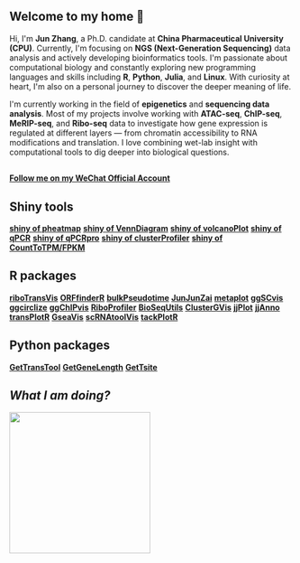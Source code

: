 ## Welcome to my home 👋

Hi, I'm **Jun Zhang**, a Ph.D. candidate at **China Pharmaceutical University (CPU)**. Currently, I'm focusing on **NGS (Next-Generation Sequencing)** data analysis and actively developing bioinformatics tools. I'm passionate about computational biology and constantly exploring new programming languages and skills including **R**, **Python**, **Julia**, and **Linux**. With curiosity at heart, I'm also on a personal journey to discover the deeper meaning of life.

I'm currently working in the field of **epigenetics** and **sequencing data analysis**. Most of my projects involve working with **ATAC-seq**, **ChIP-seq**, **MeRIP-seq**, and **Ribo-seq** data to investigate how gene expression is regulated at different layers — from chromatin accessibility to RNA modifications and translation. I love combining wet-lab insight with computational tools to dig deeper into biological questions.

## 

[**Follow me on my WeChat Official Account**](https://github.com/junjunlab/junjunlab/blob/main/a22cd9eae077d53a017ab4491d4bd1a.jpg) 

## Shiny tools

<a href="https://mp.weixin.qq.com/s?__biz=MzkyMTI1MTYxNA==&mid=2247483697&idx=1&sn=264047d1c7a9205d39debe262978274b&chksm=c1873b40f6f0b256e118636c02d0f745cd016ffb8bc75436b8c6b6784c1927b17cdd64e1fb36&token=165425585&lang=zh_CN#rd">**shiny of pheatmap**</a>
  <a href="https://mp.weixin.qq.com/s?__biz=MzkyMTI1MTYxNA==&mid=2247483713&idx=1&sn=20bab779ddf6265b103250760e601fd6&chksm=c1873b30f6f0b226a8c94feb4929243bc147186a1f5765c4a43b78fd1fe5ff95e91562ab6591&token=165425585&lang=zh_CN#rd">**shiny of VennDiagram**</a>
  <a href="https://mp.weixin.qq.com/s?__biz=MzkyMTI1MTYxNA==&mid=2247483784&idx=1&sn=3fbd49c2efaef2fe59428fa5668c30f8&chksm=c1873bf9f6f0b2ef8c621bc4b3f99584264b80a6c8d70be4df6affa327f23ffe579183e3360b&token=165425585&lang=zh_CN#rd">**shiny of volcanoPlot**</a>
  <a href="https://mp.weixin.qq.com/s?__biz=MzkyMTI1MTYxNA==&mid=2247483927&idx=1&sn=c321da93160c17385e25a07f8f540b7f&chksm=c1873866f6f0b1707ad5051117e0ec1a3566fc64d6b1f5695efb7b64052c3bb8597f40c0a7d9&token=165425585&lang=zh_CN#rd">**shiny of qPCR**</a>
  <a href="https://mp.weixin.qq.com/s?__biz=MzkyMTI1MTYxNA==&mid=2247484786&idx=1&sn=0915a628d8dca23ba03db7a8bca93b04&chksm=c1873f03f6f0b615cdcffcfd887bd9194f7f75264b93feca03c6f863ab0172f26475a7ceb3e4&token=165425585&lang=zh_CN#rd">**shiny of qPCRpro**</a>
  <a href="https://mp.weixin.qq.com/s?__biz=MzkyMTI1MTYxNA==&mid=2247492178&idx=1&sn=23d90a07bb6d6ceceea3d4ea26f7df93&chksm=c184d823f6f3513597b83dbf19f5ed4c58a2fcadf8f02e62df614b4025f228250c73e17837d9&token=165425585&lang=zh_CN#rd">**shiny of clusterProfiler**</a>
  <a href="https://mp.weixin.qq.com/s?__biz=MzkyMTI1MTYxNA==&mid=2247483999&idx=1&sn=5e3b3afbaaa18692c68751a48b747dee&chksm=c187382ef6f0b138671e6fd594ee6a9a1f11912be1c177d07f9c1566364810583c8f486c00d0&token=165425585&lang=zh_CN#rd">**shiny of CountToTPM/FPKM**</a>

## R packages


<a href="https://github.com/junjunlab/riboTransVis">**riboTransVis**</a>
 <a href="https://github.com/junjunlab/ORFfinderR">**ORFfinderR**</a>
 <a href="https://github.com/junjunlab/bulkPseudotime">**bulkPseudotime**</a>
 <a href="https://github.com/junjunlab/JunJunZai">**JunJunZai**</a>
 <a href="https://github.com/junjunlab/metaplot">**metaplot**</a>
 <a href="https://github.com/junjunlab/ggSCvis">**ggSCvis**</a>
 <a href="https://github.com/junjunlab/ggcirclize">**ggcirclize**</a>
 <a href="https://github.com/junjunlab/ggChIPvis">**ggChIPvis**</a>
 <a href="https://github.com/junjunlab/RiboProfiler">**RiboProfiler**</a>
 <a href="https://github.com/junjunlab/BioSeqUtils">**BioSeqUtils**</a>
 <a href="https://github.com/junjunlab/ClusterGVis">**ClusterGVis**</a>
 <a href="https://github.com/junjunlab/jjPlot">**jjPlot**</a>
 <a href="https://github.com/junjunlab/jjAnno">**jjAnno**</a>
 <a href="https://github.com/junjunlab/transPlotR">**transPlotR**</a>
 <a href="https://github.com/junjunlab/GseaVis">**GseaVis**</a>
 <a href="https://github.com/junjunlab/scRNAtoolVis">**scRNAtoolVis**</a>
 <a href="https://github.com/junjunlab/tackPlotR">**tackPlotR**</a>

## Python packages

<a href="https://github.com/junjunlab/GetTransTool">**GetTransTool**</a>
 <a href="https://github.com/junjunlab/GetGeneLength">**GetGeneLength**</a>
 <a href="https://github.com/junjunlab/GetTsite">**GetTsite**</a>

## *What I am doing?*
<img src="https://media0.giphy.com/media/Dh5q0sShxgp13DwrvG/200w.webp" width="250"> 

<!--
**junjunlab/junjunlab** is a ✨ _special_ ✨ repository because its `README.md` (this file) appears on your GitHub profile.

Here are some ideas to get you started:

- 🔭 I’m currently working on ...
- 🌱 I’m currently learning ...
- 👯 I’m looking to collaborate on ...
- 🤔 I’m looking for help with ...
- 💬 Ask me about ...
- 📫 How to reach me: ...
- 😄 Pronouns: ...
- ⚡ Fun fact: ...
-->
